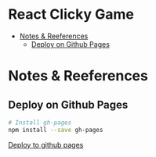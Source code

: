 # React Clicky Game <!-- omit in toc --> 

- [Notes & Reeferences](#notes--reeferences)
  - [Deploy on Github Pages](#deploy-on-github-pages)

# Notes & Reeferences

## Deploy on Github Pages
```bash
# Install gh-pages
npm install --save gh-pages 
```

[Deploy to github pages](https://codeburst.io/deploy-react-to-github-pages-to-create-an-amazing-website-42d8b09cd4d) 